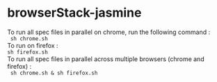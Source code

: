 # browserStack-jasmine
To run all spec files in parallel  on chrome, run the following command :<br>
``` sh chrome.sh```<br>
To run on firefox :<br>
```sh firefox.sh```<br>
To run all spec files in parallel across multiple browsers (chrome and firefox) :<br>
``` sh chrome.sh & sh firefox.sh```
